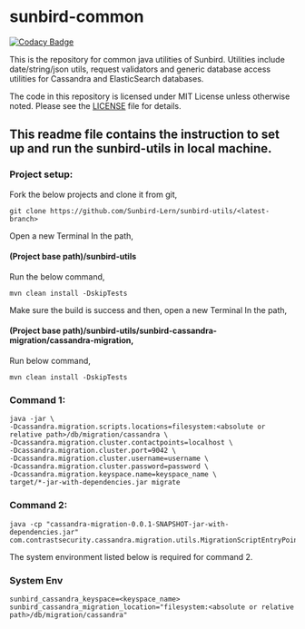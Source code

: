 # sunbird-common

[![Codacy Badge](https://api.codacy.com/project/badge/Grade/4cd5e9f2008e4ee9a301ecda70703346)](https://app.codacy.com/app/sunbird-bot/sunbird-utils?utm_source=github.com&utm_medium=referral&utm_content=project-sunbird/sunbird-utils&utm_campaign=Badge_Grade_Settings)

This is the repository for common java utilities of Sunbird. Utilities include date/string/json utils, request validators and generic database access utilities for Cassandra and ElasticSearch databases.

The code in this repository is licensed under MIT License unless otherwise noted. Please see the [LICENSE](https://github.com/project-sunbird/sunbird-common/blob/master/LICENSE) file for details.

## This readme file contains the instruction to set up and run the sunbird-utils in local machine.
### Project setup:
Fork the below projects and clone it from git,
```shell
git clone https://github.com/Sunbird-Lern/sunbird-utils/<latest-branch>
```
Open a new Terminal In the path,
#### (Project base path)/sunbird-utils
Run the below command,
```shell
mvn clean install -DskipTests
``` 
Make sure the build is success and then,
open a new Terminal In the path,
#### (Project base path)/sunbird-utils/sunbird-cassandra-migration/cassandra-migration,
Run below command,
```shell
mvn clean install -DskipTests
``` 
### Command 1:
```shell
java -jar \
-Dcassandra.migration.scripts.locations=filesystem:<absolute or relative path>/db/migration/cassandra \
-Dcassandra.migration.cluster.contactpoints=localhost \
-Dcassandra.migration.cluster.port=9042 \
-Dcassandra.migration.cluster.username=username \
-Dcassandra.migration.cluster.password=password \
-Dcassandra.migration.keyspace.name=keyspace_name \
target/*-jar-with-dependencies.jar migrate
``` 
### Command 2:
```shell
java -cp "cassandra-migration-0.0.1-SNAPSHOT-jar-with-dependencies.jar" com.contrastsecurity.cassandra.migration.utils.MigrationScriptEntryPoint
```
The system environment listed below is required for command 2.
### System Env
```shell
sunbird_cassandra_keyspace=<keyspace_name>
sunbird_cassandra_migration_location="filesystem:<absolute or relative path>/db/migration/cassandra"
``` 